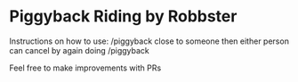 # Piggyback Riding by Robbster

Instructions on how to use:
/piggyback close to someone then either person can cancel by again doing /piggyback

Feel free to make improvements with PRs
